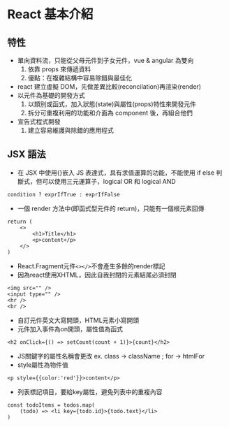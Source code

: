 # React 基本介紹

## 特性

- 單向資料流，只能從父母元件到子女元件，vue & angular 為雙向
  1. 依靠 props 來傳遞資料
  2. 優點：在複雜結構中容易除錯與最佳化
- react 建立虛擬 DOM，先做差異比較(reconcilation)再渲染(render)
- 以元件為基礎的開發方式
  1. 以類別或函式，加入狀態(state)與屬性(props)特性來開發元件
  2. 拆分可重複利用的功能和介面為 component 後，再組合他們
- 宣告式程式開發
  1. 建立容易維護與除錯的應用程式

## JSX 語法

- 在 JSX 中使用{}嵌入 JS 表達式，具有求值運算的功能，不能使用 if else 判斷式，但可以使用三元運算子，logical OR 和 logical AND

```javascript=
condition ? exprIfTrue : exprIfFalse
```

- 一個 render 方法中(即函式型元件的 return)，只能有一個根元素回傳

```javascript=
return (
    <>
        <h1>Title</h1>
        <p>content</p>
    </>
)
```
- React.Fragment元件`<></>`不會產生多餘的render標記
- 因為react使用XHTML，因此自我封閉的元素結尾必須封閉
```javascript=
<img src="" />
<input type="" />
<hr />
<br />
```
- 自訂元件英文大寫開頭，HTML元素小寫開頭
- 元件加入事件為on開頭，屬性值為函式
```javascript=
<h2 onClick={() => setCount(count + 1)}>{count}</h2>
```
- JS關鍵字的屬性名稱會更改 ex. class -> className ; for -> htmlFor
- style屬性為物件值
```javascript=
<p style={{color:'red'}}>content</p>
```
- 列表標記項目，要給key屬性，避免列表中的重複內容
```javascript=
const todoItems = todos.map(
    (todo) => <li key={todo.id}>{todo.text}</li>
)
```